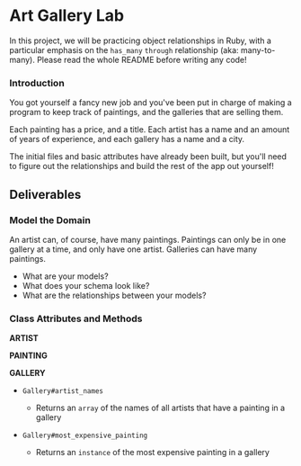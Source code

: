 # Art Gallery Lab

In this project, we will be practicing object relationships in Ruby, with a particular emphasis on the `has_many` `through` relationship (aka: many-to-many). Please read the whole README before writing any code!

### Introduction

You got yourself a fancy new job and you've been put in charge of making a program to keep track of paintings, and the galleries that are selling them.  

Each painting has a price, and a title.  Each artist has a name and an amount of years of experience, and each gallery has a name and a city.

The initial files and basic attributes have already been built, but you'll need to figure out the relationships and build the rest of the app out yourself!

## Deliverables

### Model the Domain

An artist can, of course, have many paintings. Paintings can only be in one gallery at a time, and only have one artist.  Galleries can have many paintings.

* What are your models?
* What does your schema look like?
* What are the relationships between your models?



### Class Attributes and Methods

**ARTIST**

  <!-- * `Artist.all`
    * Returns an `array` of all the artists

  * `Artist#paintings`
    * Returns an `array` all the paintings by an artist

  * `Artist#galleries`
    * Returns an `array` of all the galleries that an artist has paintings in

  * `Artist#cities`
    * Return an `array` of all cities that an artist has paintings in -->

  <!-- * `Artist.total_experience`
    * Returns an `integer` that is the total years of experience of all artists -->

  <!-- * `Artist.most_prolific`
    * Returns an `instance` of the artist with the highest amount of paintings per year of experience. -->
<!-- 
  * `Artist#create_painting`
    * Given the arguments of `title`, `price` and `gallery`, creates a new painting belonging to that artist -->

**PAINTING**

  <!-- * `Painting.all`
    * Returns an `array` of all the paintings

  * `Painting.total_price`
    * Returns an `integer` that is the total price of all paintings -->

**GALLERY**

  <!-- * `Gallery.all`
    * Returns an `array` of all the galleries

  * `Gallery#paintings`
    * Returns an `array` of all paintings in a gallery -->

  <!-- * `Gallery#artists`
    * Returns an `array` of all artists that have a painting in a gallery -->

  * `Gallery#artist_names`
    * Returns an `array` of the names of all artists that have a painting in a gallery

  * `Gallery#most_expensive_painting`
    * Returns an `instance` of the most expensive painting in a gallery
